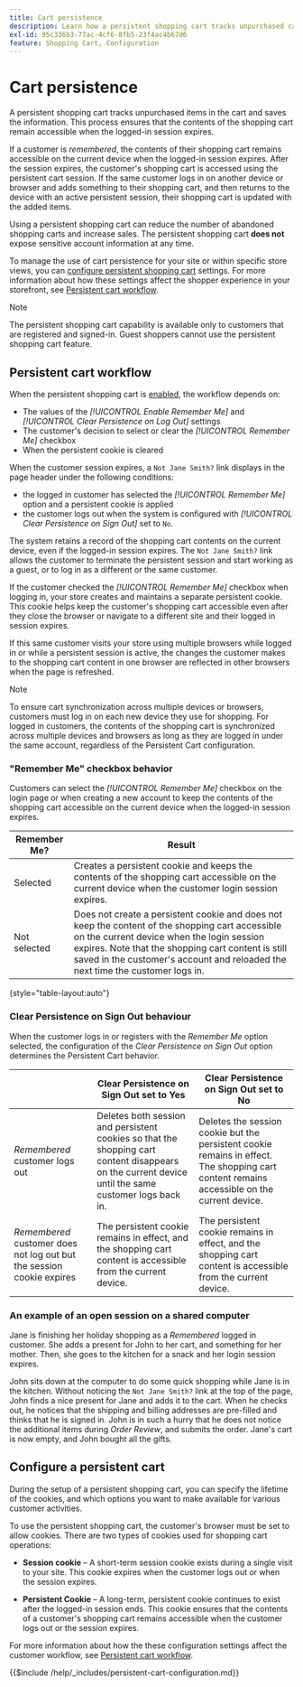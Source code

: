 ```yaml
---
title: Cart persistence
description: Learn how a persistent shopping cart tracks unpurchased cart items and saves the information for the customer's next visit.
exl-id: 95c336b3-77ac-4cf6-8fb5-23f4ac4b67d6
feature: Shopping Cart, Configuration
---
```

# Cart persistence

A persistent shopping cart tracks unpurchased items in the cart and saves the information. This process ensures that the contents of the shopping cart remain accessible when the logged-in session expires. 

If a customer is _remembered_, the contents of their shopping cart remains accessible on the current device when the logged-in session expires. After the session expires, the customer's shopping cart is accessed using the persistent cart session. If the same customer logs in on another device or browser and adds something to their shopping cart, and then returns to the device with an active persistent session, their shopping cart is updated with the added items.

Using a persistent shopping cart can reduce the number of abandoned shopping carts and increase sales. The persistent shopping cart **does not** expose sensitive account information at any time.

To manage the use of cart persistence for your site or within specific store views, you can [configure persistent shopping cart](#configure-a-persistent-cart) settings. For more information about how these settings affect the shopper experience in your storefront, see [Persistent cart workflow](#persistent-cart-workflow).

>[!NOTE]
>
>The persistent shopping cart capability is available only to customers that are registered and signed-in. Guest shoppers cannot use the persistent shopping cart feature.

## Persistent cart workflow

When the persistent shopping cart is [enabled](#configure-a-persistent-cart), the workflow depends on:

- The values of the _[!UICONTROL Enable Remember Me]_ and _[!UICONTROL Clear Persistence on Log Out]_ settings
- The customer's decision to select or clear the _[!UICONTROL Remember Me]_ checkbox
- When the persistent cookie is cleared

When the customer session expires, a `Not Jane Smith?` link displays in the page header under the following conditions:
- the logged in customer has selected the _[!UICONTROL Remember Me]_ option and a persistent cookie is applied
- the customer logs out when the system is configured with _[!UICONTROL Clear Persistence on Sign Out]_ set to `No`.

The system retains a record of the shopping cart contents on the current device, even if the logged-in session expires. The `Not Jane Smith?` link allows the customer to terminate the persistent session and start working as a guest, or to log in as a different or the same customer. 

If the customer checked the _[!UICONTROL Remember Me]_ checkbox when logging in, your store creates and maintains a separate persistent cookie. This cookie helps keep the customer's shopping cart accessible even after they close the browser or navigate to a different site and their logged in session expires. 

If this same customer visits your store using multiple browsers while logged in or while a persistent session is active, the changes the customer makes to the shopping cart content in one browser are reflected in other browsers when the page is refreshed.

>[!NOTE]
>
>To ensure cart synchronization across multiple devices or browsers, customers must log in on each new device they use for shopping. For logged in customers, the contents of the shopping cart is synchronized across multiple devices and browsers as long as they are logged in under the same account, regardless of the Persistent Cart configuration.

### "Remember Me" checkbox behavior

Customers can select the _[!UICONTROL Remember Me]_ checkbox on the login page or when creating a new account to keep the contents of the shopping cart accessible on the current device when the logged-in session expires.

| Remember Me? |  Result |
| ------------ |  ------ |
| Selected |Creates a persistent cookie and keeps the contents of the shopping cart accessible on the current device when the customer login session expires. |
| Not selected | Does not create a persistent cookie and does not keep the content of the shopping cart accessible on the current device when the login session expires. Note that the shopping cart content is still saved in the customer's account and reloaded the next time the customer logs in.|

{style="table-layout:auto"}

### Clear Persistence on Sign Out behaviour

When the customer logs in or registers with the _Remember Me_ option selected, the configuration of the _Clear Persistence on Sign Out_ option determines the Persistent Cart behavior.

|  | Clear Persistence on Sign Out set to Yes | Clear Persistence on Sign Out set to No |
| ------ | ------ | ------ |
| _Remembered_ customer logs out | Deletes both session and persistent cookies so that the shopping cart content disappears on the current device until the same customer logs back in. | Deletes the session cookie but the persistent cookie remains in effect. The shopping cart content remains accessible on the current device. |
| _Remembered_ customer does not log out but the session cookie expires | The persistent cookie remains in effect, and the shopping cart content is accessible from the current device. | The persistent cookie remains in effect, and the shopping cart content is accessible from the current device. |

### An example of an open session on a shared computer

Jane is finishing her holiday shopping as a _Remembered_ logged in customer. She adds a present for John to her cart, and something for her mother. Then, she goes to the kitchen for a snack and her login session expires.

John sits down at the computer to do some quick shopping while Jane is in the kitchen. Without noticing the `Not Jane Smith?` link at the top of the page, John finds a nice present for Jane and adds it to the cart. When he checks out, he notices that the shipping and billing addresses are pre-filled and thinks that he is signed in. John is in such a hurry that he does not notice the additional items during _Order Review_, and submits the order. Jane's cart is now empty, and John bought all the gifts.

## Configure a persistent cart

During the setup of a persistent shopping cart, you can specify the lifetime of the cookies, and which options you want to make available for various customer activities.

To use the persistent shopping cart, the customer's browser must be set to allow cookies. There are two types of cookies used for shopping cart operations:

- **Session cookie** – A short-term session cookie exists during a single visit to your site. This cookie expires when the customer logs out or when the session expires.

- **Persistent Cookie** – A long-term, persistent cookie continues to exist after the logged-in session ends. This cookie ensures that the contents of a customer's shopping cart remains accessible when the customer logs out or the session expires.

For more information about how the these configuration settings affect the customer workflow, see [Persistent cart workflow](#persistent-cart-workflow).

{{$include /help/_includes/persistent-cart-configuration.md}}
